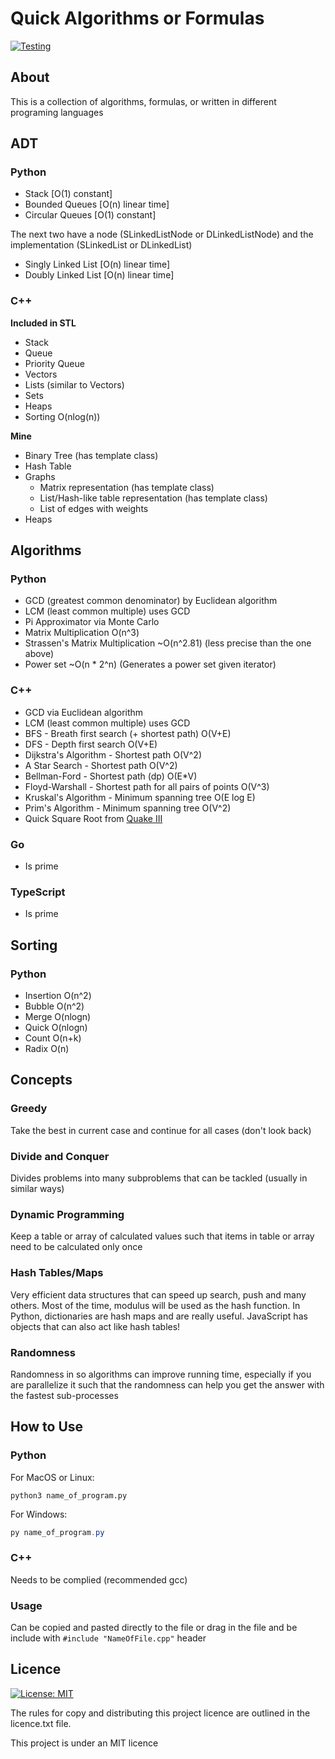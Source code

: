 # Quick Algorithms or Formulas

[![Testing](https://github.com/Zeyu-Li/algorithms/actions/workflows/main.yml/badge.svg)](https://github.com/Zeyu-Li/algorithms/actions/workflows/main.yml)

## About

This is a collection of algorithms, formulas, or  written in different programing languages

## ADT

### Python

* Stack [O(1) constant]
* Bounded Queues [O(n) linear time]
* Circular Queues [O(1) constant]

The next two have a node (SLinkedListNode or DLinkedListNode) and the implementation (SLinkedList or DLinkedList)

* Singly Linked List [O(n) linear time] 
* Doubly Linked List [O(n) linear time] 



### C++

**Included in STL**

* Stack
* Queue
* Priority Queue
* Vectors
* Lists (similar to Vectors)
* Sets
* Heaps
* Sorting O(nlog(n))

**Mine**

* Binary Tree (has template class)
* Hash Table
* Graphs
  * Matrix representation (has template class)
  * List/Hash-like table representation (has template class)
  * List of edges with weights
* Heaps



## Algorithms

### Python

* GCD (greatest common denominator) by Euclidean algorithm
* LCM (least common multiple) uses GCD
* Pi Approximator via Monte Carlo
* Matrix Multiplication O(n^3)
* Strassen's Matrix Multiplication ~O(n^2.81) (less precise than the one above)
* Power set ~O(n * 2^n) (Generates a power set given iterator)

### C++

* GCD via Euclidean algorithm
* LCM (least common multiple) uses GCD
* BFS - Breath first search (+ shortest path) O(V+E)
* DFS - Depth first search O(V+E)
* Dijkstra's Algorithm - Shortest path O(V^2)
* A Star Search - Shortest path O(V^2)
* Bellman-Ford - Shortest path (dp) O(E*V)
* Floyd-Warshall - Shortest path for all pairs of points O(V^3)
* Kruskal's Algorithm - Minimum spanning tree O(E log E)
* Prim's Algorithm - Minimum spanning tree O(V^2)
* Quick Square Root from [Quake III](https://www.youtube.com/watch?v=p8u_k2LIZyo&ab_channel=Nemean)

### Go

* Is prime

### TypeScript

* Is prime

## Sorting

### Python

* Insertion O(n^2)
* Bubble O(n^2)
* Merge O(nlogn)
* Quick O(nlogn)
* Count O(n+k)
* Radix O(n)

## Concepts

### Greedy

Take the best in current case and continue for all cases (don't look back)

### Divide and Conquer

Divides problems into many subproblems that can be tackled (usually in similar ways)

### Dynamic Programming

Keep a table or array of calculated values such that items in table or array need to be calculated only once

### Hash Tables/Maps

Very efficient data structures that can speed up search, push and many others. Most of the time, modulus will be used as the hash function. In Python, dictionaries are hash maps and are really useful. JavaScript has objects that can also act like hash tables! 

### Randomness

Randomness in so algorithms can improve running time, especially if you are parallelize it such that the randomness can help you get the answer with the fastest sub-processes



## How to Use

### Python

For MacOS or Linux:

```shell
python3 name_of_program.py
```

For Windows:

```powershell
py name_of_program.py
```

### C++

Needs to be complied (recommended gcc)

### Usage

Can be copied and pasted directly to the file or drag in the file and be include with `#include "NameOfFile.cpp"` header



## Licence

[![License: MIT](https://img.shields.io/badge/License-MIT-blue.svg)](https://opensource.org/licenses/MIT) 

The rules for copy and distributing this project licence are 
outlined in the licence.txt file.

This project is under an MIT licence 